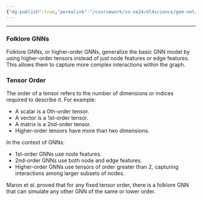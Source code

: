 ```yaml
---
{"dg-publish":true,"permalink":"/coursework/so-se24/dl4science/gem-net/so-called-folklore-gn-ns-are-the-most-expressive-gn-ns-for-a-given-tensor-order/","noteIcon":""}
---
```


---
### Folklore GNNs

Folklore GNNs, or higher-order GNNs, generalize the basic GNN model by using higher-order tensors instead of just node features or edge features. This allows them to capture more complex interactions within the graph.

### Tensor Order

The order of a tensor refers to the number of dimensions or indices required to describe it. For example:

- A scalar is a 0th-order tensor.
- A vector is a 1st-order tensor.
- A matrix is a 2nd-order tensor.
- Higher-order tensors have more than two dimensions.

In the context of GNNs:

- 1st-order GNNs use node features.
- 2nd-order GNNs use both node and edge features.
- Higher-order GNNs use tensors of order greater than 2, capturing interactions among larger subsets of nodes.

Maron et al. proved that for any fixed tensor order, there is a folklore GNN that can simulate any other GNN of the same or lower order.